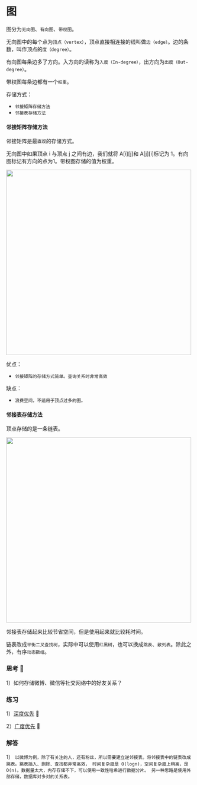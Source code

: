 # 图

图分为`无向图`、`有向图`、`带权图`。

无向图中的每个点为`顶点（vertex）`，顶点直接相连接的线叫做`边（edge）`。边的条数，叫作顶点的`度（degree）`。

有向图每条边多了方向。入方向的读称为`入度（In-degree）`，出方向为`出度（Out-degree）`。

带权图每条边都有一个`权重`。

存储方式：

* `邻接矩阵存储方法`
* `邻接表存储方法`

#### 邻接矩阵存储方法

邻接矩阵是最`直观`的存储方式。

无向图中如果顶点 i 与顶点 j 之间有边，我们就将 A[i][j]和 A[j][i]标记为 1。有向图标记有方向的点为1。带权图存储的值为权重。

<img src="https://static001.geekbang.org/resource/image/62/d2/625e7493b5470e774b5aa91fb4fdb9d2.jpg" width=500>

优点：
* `邻接矩阵的存储方式简单。查询关系时非常高效`

缺点：
* `浪费空间，不适用于顶点过多的图。`

#### 邻接表存储方法

顶点存储的是一条链表。

<img src="https://static001.geekbang.org/resource/image/03/94/039bc254b97bd11670cdc4bf2a8e1394.jpg" width=500>

邻接表存储起来比较节省空间，但是使用起来就比较耗时间。

链表改成`平衡二叉查找树`，实际中可以使用`红黑树`，也可以换成`跳表`、`散列表`。除此之外，有序`动态数组`。


### 思考 🤔

1）如何存储微博、微信等社交网络中的好友关系？

### 练习

1）[深度优先](https://github.com/lzle/algorithm/blob/master/datastructure/graph/graph.go) :apple:

2）[广度优先](https://github.com/lzle/algorithm/blob/master/datastructure/graph/graph.go) :apple:

### 解答

1） `以微博为例，除了有关注的人，还有粉丝，所以需要建立逆邻接表。将邻接表中的链表改成跳表。跳表插入、删除、查找都非常高效，
时间复杂度是 O(logn)，空间复杂度上稍高，是 O(n)。数据量太大，内存存储不下，可以使用一致性哈希进行数据分片。
另一种思路是使用外部存储，数据库对多对的关系表。`



